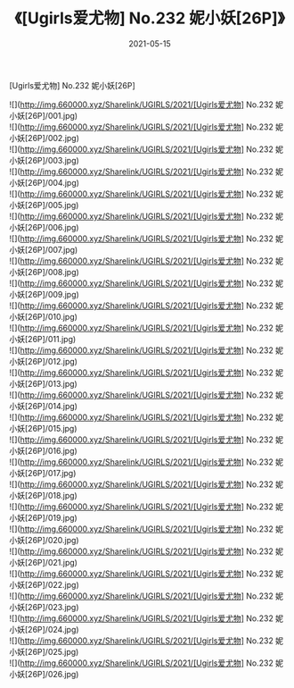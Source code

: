 ﻿---
layout: post
title:  《[Ugirls爱尤物] No.232 妮小妖[26P]》
date:   2021-05-15
img: http://img.660000.xyz/Sharelink/UGIRLS/2021/[Ugirls爱尤物] No.232 妮小妖[26P]/000.jpg
categories: [美女, 清纯, 唯美]
---

[Ugirls爱尤物] No.232 妮小妖[26P]

  ![](http://img.660000.xyz/Sharelink/UGIRLS/2021/[Ugirls爱尤物] No.232 妮小妖[26P]/001.jpg) <br> ![](http://img.660000.xyz/Sharelink/UGIRLS/2021/[Ugirls爱尤物] No.232 妮小妖[26P]/002.jpg) <br> ![](http://img.660000.xyz/Sharelink/UGIRLS/2021/[Ugirls爱尤物] No.232 妮小妖[26P]/003.jpg) <br> ![](http://img.660000.xyz/Sharelink/UGIRLS/2021/[Ugirls爱尤物] No.232 妮小妖[26P]/004.jpg) <br> ![](http://img.660000.xyz/Sharelink/UGIRLS/2021/[Ugirls爱尤物] No.232 妮小妖[26P]/005.jpg) <br> ![](http://img.660000.xyz/Sharelink/UGIRLS/2021/[Ugirls爱尤物] No.232 妮小妖[26P]/006.jpg) <br> ![](http://img.660000.xyz/Sharelink/UGIRLS/2021/[Ugirls爱尤物] No.232 妮小妖[26P]/007.jpg) <br> ![](http://img.660000.xyz/Sharelink/UGIRLS/2021/[Ugirls爱尤物] No.232 妮小妖[26P]/008.jpg) <br> ![](http://img.660000.xyz/Sharelink/UGIRLS/2021/[Ugirls爱尤物] No.232 妮小妖[26P]/009.jpg) <br> ![](http://img.660000.xyz/Sharelink/UGIRLS/2021/[Ugirls爱尤物] No.232 妮小妖[26P]/010.jpg) <br> ![](http://img.660000.xyz/Sharelink/UGIRLS/2021/[Ugirls爱尤物] No.232 妮小妖[26P]/011.jpg) <br> ![](http://img.660000.xyz/Sharelink/UGIRLS/2021/[Ugirls爱尤物] No.232 妮小妖[26P]/012.jpg) <br> ![](http://img.660000.xyz/Sharelink/UGIRLS/2021/[Ugirls爱尤物] No.232 妮小妖[26P]/013.jpg) <br> ![](http://img.660000.xyz/Sharelink/UGIRLS/2021/[Ugirls爱尤物] No.232 妮小妖[26P]/014.jpg) <br> ![](http://img.660000.xyz/Sharelink/UGIRLS/2021/[Ugirls爱尤物] No.232 妮小妖[26P]/015.jpg) <br> ![](http://img.660000.xyz/Sharelink/UGIRLS/2021/[Ugirls爱尤物] No.232 妮小妖[26P]/016.jpg) <br> ![](http://img.660000.xyz/Sharelink/UGIRLS/2021/[Ugirls爱尤物] No.232 妮小妖[26P]/017.jpg) <br> ![](http://img.660000.xyz/Sharelink/UGIRLS/2021/[Ugirls爱尤物] No.232 妮小妖[26P]/018.jpg) <br> ![](http://img.660000.xyz/Sharelink/UGIRLS/2021/[Ugirls爱尤物] No.232 妮小妖[26P]/019.jpg) <br> ![](http://img.660000.xyz/Sharelink/UGIRLS/2021/[Ugirls爱尤物] No.232 妮小妖[26P]/020.jpg) <br> ![](http://img.660000.xyz/Sharelink/UGIRLS/2021/[Ugirls爱尤物] No.232 妮小妖[26P]/021.jpg) <br> ![](http://img.660000.xyz/Sharelink/UGIRLS/2021/[Ugirls爱尤物] No.232 妮小妖[26P]/022.jpg) <br> ![](http://img.660000.xyz/Sharelink/UGIRLS/2021/[Ugirls爱尤物] No.232 妮小妖[26P]/023.jpg) <br> ![](http://img.660000.xyz/Sharelink/UGIRLS/2021/[Ugirls爱尤物] No.232 妮小妖[26P]/024.jpg) <br> ![](http://img.660000.xyz/Sharelink/UGIRLS/2021/[Ugirls爱尤物] No.232 妮小妖[26P]/025.jpg) <br> ![](http://img.660000.xyz/Sharelink/UGIRLS/2021/[Ugirls爱尤物] No.232 妮小妖[26P]/026.jpg) <br>